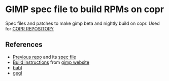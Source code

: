 # GIMP spec file to build RPMs on copr

Spec files and patches to make gimp beta and nightly build on copr.
Used for [COPR REPOSITORY](https://copr.fedorainfracloud.org/coprs/uriesk/gimp-nightly/)

## References

- [Previous repo](https://copr.fedorainfracloud.org/coprs/yingted/gimp-2.99/build/1873580/) and its [spec file](https://copr-dist-git.fedorainfracloud.org/cgit/yingted/gimp-2.99/gimp-2.99.git/tree/gimp-2.99.spec)
- [Build instructions](https://www.gimp.org/source/howtos/gimp-git-build.html) from [gimp website](https://developer.gimp.org/core/setup/build/)
- [babl](https://gegl.org/babl/)
- [gegl](https://download.gimp.org/pub/gegl/0.4/)
